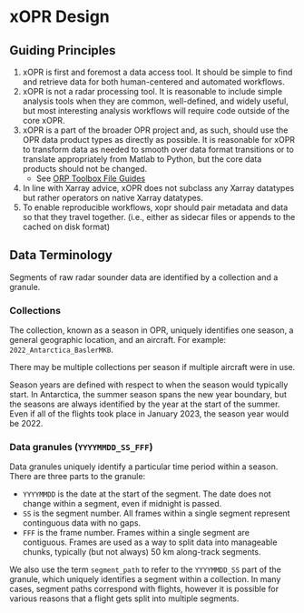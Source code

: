 # xOPR Design

## Guiding Principles

1. xOPR is first and foremost a data access tool. It should be simple to find and retrieve data for both human-centered and automated workflows.
2. xOPR is not a radar processing tool. It is reasonable to include simple analysis tools when they are common, well-defined, and widely useful, but most interesting analysis workflows will require code outside of the core xOPR.
3. xOPR is a part of the broader OPR project and, as such, should use the OPR data product types as directly as possible. It is reasonable for xOPR to transform data as needed to smooth over data format transitions or to translate appropriately from Matlab to Python, but the core data products should not be changed.
    - See [ORP Toolbox File Guides](https://gitlab.com/openpolarradar/opr/-/wikis/OPR-Toolbox-Guide#file-guides)
4. In line with Xarray advice, xOPR does not subclass any Xarray datatypes but rather operators on native Xarray datatypes.
5. To enable reproducible workflows, xopr should pair metadata and data so that they travel together. (i.e., either as sidecar files or appends to the cached on disk format) 

## Data Terminology

Segments of raw radar sounder data are identified by a collection and a granule.

### Collections

The collection, known as a season in OPR, uniquely identifies one season, a general geographic location, and an aircraft. For example: `2022_Antarctica_BaslerMKB`.

There may be multiple collections per season if multiple aircraft were in use.

Season years are defined with respect to when the season would typically start. In Antarctica, the summer season spans the new year boundary, but the seasons are always identified by the year at the start of the summer. Even if all of the flights took place in January 2023, the season year would be 2022.

### Data granules (`YYYYMMDD_SS_FFF`)

Data granules uniquely identify a particular time period within a season. There are three parts to the granule:

- `YYYYMMDD` is the date at the start of the segment. The date does not change within a segment, even if midnight is passed.
- `SS` is the segment number. All frames within a single segment represent continguous data with no gaps.
- `FFF` is the frame number. Frames within a single segment are contiguous. Frames are used as a way to split data into manageable chunks, typically (but not always) 50 km along-track segments.

We also use the term `segment_path` to refer to the `YYYYMMDD_SS` part of the granule, which uniquely identifies a segment within a collection. In many cases, segment paths correspond with flights, however it is possible for various reasons that a flight gets split into multiple segments.